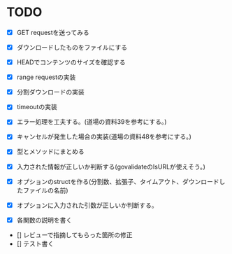 TODO
===
- [x] GET requestを送ってみる
- [x] ダウンロードしたものをファイルにする
- [x] HEADでコンテンツのサイズを確認する
- [x] range requestの実装
- [x] 分割ダウンロードの実装
- [x] timeoutの実装

- [x] エラー処理を工夫する。(道場の資料39を参考にする。)
- [x] キャンセルが発生した場合の実装(道場の資料48を参考にする。)
- [x] 型とメソッドにまとめる
- [x] 入力された情報が正しいか判断する(govalidateのIsURLが使えそう。)

- [x] オプションのstructを作る(分割数、拡張子、タイムアウト、ダウンロードしたファイルの名前)
- [x] オプションに入力された引数が正しいか判断する。

- [x] 各関数の説明を書く
- [] レビューで指摘してもらった箇所の修正
- [] テスト書く